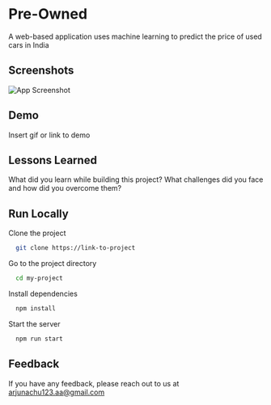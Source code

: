 # Pre-Owned
A web-based application uses machine learning to predict the price of used cars in India


## Screenshots

![App Screenshot](images/Annotation%202021-05-07%20181413.png)


## Demo

Insert gif or link to demo


## Lessons Learned

What did you learn while building this project? What challenges did you face and how did you overcome them?


## Run Locally

Clone the project

```bash
  git clone https://link-to-project
```

Go to the project directory

```bash
  cd my-project
```

Install dependencies

```bash
  npm install
```

Start the server

```bash
  npm run start
```


## Feedback

If you have any feedback, please reach out to us at arjunachu123.aa@gmail.com

